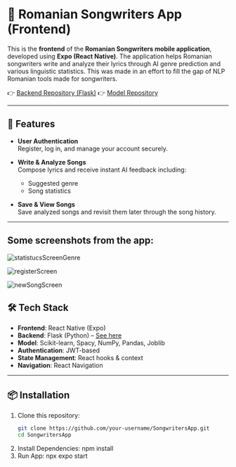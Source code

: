 # 🎵 Romanian Songwriters App (Frontend)

This is the **frontend** of the **Romanian Songwriters mobile application**, developed using **Expo (React Native)**. The application helps Romanian songwriters write and analyze their lyrics through AI genre prediction and various linguistic statistics. This was made in an effort to fill the gap of NLP Romanian tools made for songwriters.

👉 [Backend Repository (Flask)](https://github.com/mariafelecann/BackendSongWritersApp)
👉 [Model Repository](https://github.com/mariafelecann/LicentaAI)

---

## 🚀 Features

- **User Authentication**  
  Register, log in, and manage your account securely.

- **Write & Analyze Songs**  
  Compose lyrics and receive instant AI feedback including:
  - Suggested genre
  - Song statistics

- **Save & View Songs**  
  Save analyzed songs and revisit them later through the song history.

---

## Some screenshots from the app:

![statistucsScreenGenre](https://github.com/user-attachments/assets/17c131cf-6636-471e-a31a-ede0ebfd5b03)


![registerScreen](https://github.com/user-attachments/assets/cd987e1b-4893-4540-9e18-aaaad1142985)


![newSongScreen](https://github.com/user-attachments/assets/49807301-e293-47c9-81e8-64bac26f787a)

## 🛠️ Tech Stack

- **Frontend**: React Native (Expo)
- **Backend**: Flask (Python) – [See here](https://github.com/mariafelecann/BackendSongWritersApp)
- **Model**: Scikit-learn, Spacy, NumPy, Pandas, Joblib
- **Authentication**: JWT-based
- **State Management**: React hooks & context
- **Navigation**: React Navigation

---

## 📦 Installation

1. Clone this repository:
   ```bash
   git clone https://github.com/your-username/SongwritersApp.git
   cd SongwritersApp
2. Install Dependencies: npm install
3. Run App: npx expo start

